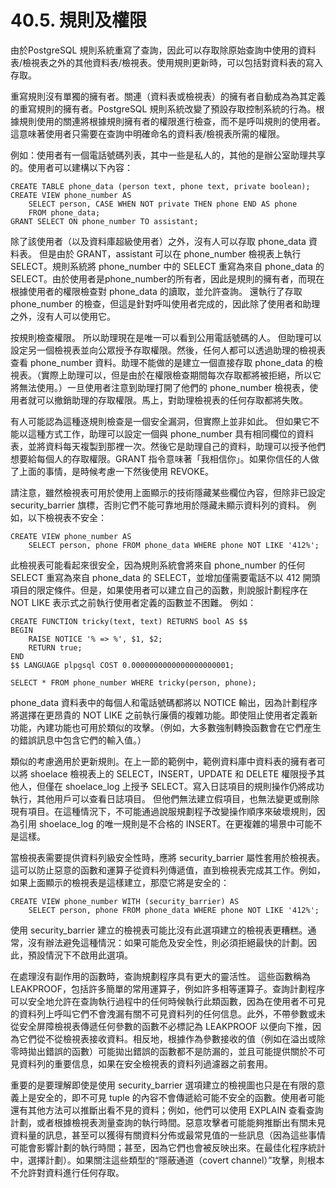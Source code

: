 # 40.5. 規則及權限

由於PostgreSQL 規則系統重寫了查詢，因此可以存取除原始查詢中使用的資料表/檢視表之外的其他資料表/檢視表。使用規則更新時，可以包括對資料表的寫入存取。

重寫規則沒有單獨的擁有者。關連（資料表或檢視表）的擁有者自動成為為其定義的重寫規則的擁有者。PostgreSQL 規則系統改變了預設存取控制系統的行為。根據規則使用的關連將根據規則擁有者的權限進行檢查，而不是呼叫規則的使用者。這意味著使用者只需要在查詢中明確命名的資料表/檢視表所需的權限。

例如：使用者有一個電話號碼列表，其中一些是私人的，其他的是辦公室助理共享的。使用者可以建構以下內容：

```text
CREATE TABLE phone_data (person text, phone text, private boolean);
CREATE VIEW phone_number AS
    SELECT person, CASE WHEN NOT private THEN phone END AS phone
    FROM phone_data;
GRANT SELECT ON phone_number TO assistant;
```

除了該使用者（以及資料庫超級使用者）之外，沒有人可以存取 phone\_data 資料表。 但是由於 GRANT，assistant 可以在 phone\_number 檢視表上執行 SELECT。規則系統將 phone\_number 中的 SELECT 重寫為來自 phone\_data 的 SELECT。由於使用者是phone\_number的所有者，因此是規則的擁有者，而現在根據使用者的權限檢查對 phone\_data 的讀取，並允許查詢。 還執行了存取 phone\_number 的檢查，但這是針對呼叫使用者完成的，因此除了使用者和助理之外，沒有人可以使用它。

按規則檢查權限。 所以助理現在是唯一可以看到公用電話號碼的人。 但助理可以設定另一個檢視表並向公眾授予存取權限。然後，任何人都可以透過助理的檢視表查看 phone\_number 資料。助理不能做的是建立一個直接存取 phone\_data 的檢視表。（實際上助理可以，但是由於在權限檢查期間每次存取都將被拒絕，所以它將無法使用。）一旦使用者注意到助理打開了他們的 phone\_number 檢視表，使用者就可以撤銷助理的存取權限。馬上，對助理檢視表的任何存取都將失敗。

有人可能認為這種逐規則檢查是一個安全漏洞，但實際上並非如此。 但如果它不能以這種方式工作，助理可以設定一個與 phone\_number 具有相同欄位的資料表，並將資料每天複製到那裡一次。然後它是助理自己的資料，助理可以授予他們想要給每個人的存取權限。GRANT 指令意味著「我相信你」。如果你信任的人做了上面的事情，是時候考慮一下然後使用 REVOKE。

請注意，雖然檢視表可用於使用上面顯示的技術隱藏某些欄位內容，但除非已設定 security\_barrier 旗標，否則它們不能可靠地用於隱藏未顯示資料列的資料。 例如，以下檢視表不安全：

```text
CREATE VIEW phone_number AS
    SELECT person, phone FROM phone_data WHERE phone NOT LIKE '412%';
```

此檢視表可能看起來很安全，因為規則系統會將來自 phone\_number 的任何 SELECT 重寫為來自 phone\_data 的 SELECT，並增加僅需要電話不以 412 開頭項目的限定條件。但是，如果使用者可以建立自己的函數，則說服計劃程序在 NOT LIKE 表示式之前執行使用者定義的函數並不困難。 例如：

```text
CREATE FUNCTION tricky(text, text) RETURNS bool AS $$
BEGIN
    RAISE NOTICE '% => %', $1, $2;
    RETURN true;
END
$$ LANGUAGE plpgsql COST 0.0000000000000000000001;

SELECT * FROM phone_number WHERE tricky(person, phone);
```

phone\_data 資料表中的每個人和電話號碼都將以 NOTICE 輸出，因為計劃程序將選擇在更昂貴的 NOT LIKE 之前執行廉價的複雜功能。即使阻止使用者定義新功能，內建功能也可用於類似的攻擊。（例如，大多數強制轉換函數會在它們産生的錯誤訊息中包含它們的輸入值。）

類似的考慮適用於更新規則。在上一節的範例中，範例資料庫中資料表的擁有者可以將 shoelace 檢視表上的 SELECT，INSERT，UPDATE 和 DELETE 權限授予其他人，但僅在 shoelace\_log 上授予 SELECT。寫入日誌項目的規則操作仍將成功執行，其他用戶可以查看日誌項目。 但他們無法建立假項目，也無法變更或刪除現有項目。在這種情況下，不可能通過說服規劃程予改變操作順序來破壞規則，因為引用 shoelace\_log 的唯一規則是不合格的 INSERT。在更複雜的場景中可能不是這樣。

當檢視表需要提供資料列級安全性時，應將 security\_barrier 屬性套用於檢視表。這可以防止惡意的函數和運算子從資料列傳遞值，直到檢視表完成其工作。例如，如果上面顯示的檢視表是這樣建立，那麼它將是安全的：

```text
CREATE VIEW phone_number WITH (security_barrier) AS
    SELECT person, phone FROM phone_data WHERE phone NOT LIKE '412%';
```

使用 security\_barrier 建立的檢視表可能比沒有此選項建立的檢視表更糟糕。通常，沒有辦法避免這種情況：如果可能危及安全性，則必須拒絕最快的計劃。因此，預設情況下不啟用此選項。

在處理沒有副作用的函數時，查詢規劃程序具有更大的靈活性。 這些函數稱為 LEAKPROOF，包括許多簡單的常用運算子，例如許多相等運算子。查詢計劃程序可以安全地允許在查詢執行過程中的任何時候執行此類函數，因為在使用者不可見的資料列上呼叫它們不會洩漏有關不可見資料列的任何信息。此外，不帶參數或未從安全屏障檢視表傳遞任何參數的函數不必標記為 LEAKPROOF 以便向下推，因為它們從不從檢視表接收資料。相反地，根據作為參數接收的值（例如在溢出或除零時拋出錯誤的函數）可能拋出錯誤的函數都不是防漏的，並且可能提供關於不可見資料列的重要信息，如果在安全檢視表的資料列過濾器之前套用。

重要的是要理解即使是使用 security\_barrier 選項建立的檢視圖也只是在有限的意義上是安全的，即不可見 tuple 的內容不會傳遞給可能不安全的函數。使用者可能還有其他方法可以推斷出看不見的資料；例如，他們可以使用 EXPLAIN 查看查詢計劃，或者根據檢視表測量查詢的執行時間。惡意攻擊者可能能夠推斷出有關未見資料量的訊息，甚至可以獲得有關資料分佈或最常見值的一些訊息（因為這些事情可能會影響計劃的執行時間；甚至，因為它們也會被反映出來。在最佳化程序統計中，選擇計劃）。如果關注這些類型的“隱蔽通道（covert channel）”攻擊，則根本不允許對資料進行任何存取。

